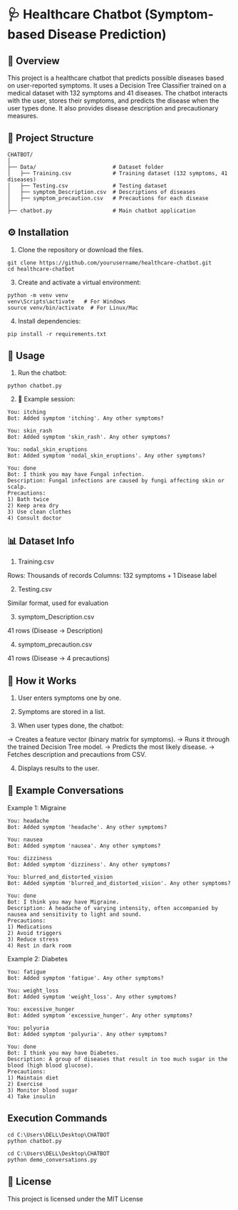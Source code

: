 # 🩺 Healthcare Chatbot (Symptom-based Disease Prediction)


## 📌 Overview

This project is a healthcare chatbot that predicts possible diseases based on user-reported symptoms.
It uses a Decision Tree Classifier trained on a medical dataset with 132 symptoms and 41 diseases.
The chatbot interacts with the user, stores their symptoms, and predicts the disease when the user types done.
It also provides disease description and precautionary measures.


## 📂 Project Structure
```
CHATBOT/
│
├── Data/                        # Dataset folder
│   ├── Training.csv             # Training dataset (132 symptoms, 41 diseases)
│   ├── Testing.csv              # Testing dataset
│   ├── symptom_Description.csv  # Descriptions of diseases
│   ├── symptom_precaution.csv   # Precautions for each disease
│
├── chatbot.py                   # Main chatbot application
```


## ⚙️ Installation

1. Clone the repository or download the files.
```
git clone https://github.com/yourusername/healthcare-chatbot.git
cd healthcare-chatbot
```

3. Create and activate a virtual environment:
```
python -m venv venv
venv\Scripts\activate   # For Windows
source venv/bin/activate  # For Linux/Mac
```

4. Install dependencies:
```
pip install -r requirements.txt
```


## 🚀 Usage

1. Run the chatbot:
```
python chatbot.py
```

2. 💬 Example session:
```
You: itching
Bot: Added symptom 'itching'. Any other symptoms?

You: skin_rash
Bot: Added symptom 'skin_rash'. Any other symptoms?

You: nodal_skin_eruptions
Bot: Added symptom 'nodal_skin_eruptions'. Any other symptoms?

You: done
Bot: I think you may have Fungal infection.
Description: Fungal infections are caused by fungi affecting skin or scalp.
Precautions:
1) Bath twice
2) Keep area dry
3) Use clean clothes
4) Consult doctor
```


## 📊 Dataset Info

1. Training.csv

Rows: Thousands of records
Columns: 132 symptoms + 1 Disease label

2. Testing.csv

Similar format, used for evaluation

3. symptom_Description.csv

41 rows (Disease → Description)

4. symptom_precaution.csv

41 rows (Disease → 4 precautions)


## 🧠 How it Works

1. User enters symptoms one by one.

2. Symptoms are stored in a list.

3. When user types done, the chatbot:

-> Creates a feature vector (binary matrix for symptoms).
-> Runs it through the trained Decision Tree model.
-> Predicts the most likely disease.
-> Fetches description and precautions from CSV.

4. Displays results to the user.


## 🧪 Example Conversations
Example 1: Migraine
```
You: headache
Bot: Added symptom 'headache'. Any other symptoms?

You: nausea
Bot: Added symptom 'nausea'. Any other symptoms?

You: dizziness
Bot: Added symptom 'dizziness'. Any other symptoms?

You: blurred_and_distorted_vision
Bot: Added symptom 'blurred_and_distorted_vision'. Any other symptoms?

You: done
Bot: I think you may have Migraine.
Description: A headache of varying intensity, often accompanied by nausea and sensitivity to light and sound.
Precautions:
1) Medications
2) Avoid triggers
3) Reduce stress
4) Rest in dark room
```

Example 2: Diabetes
```
You: fatigue
Bot: Added symptom 'fatigue'. Any other symptoms?

You: weight_loss
Bot: Added symptom 'weight_loss'. Any other symptoms?

You: excessive_hunger
Bot: Added symptom 'excessive_hunger'. Any other symptoms?

You: polyuria
Bot: Added symptom 'polyuria'. Any other symptoms?

You: done
Bot: I think you may have Diabetes.
Description: A group of diseases that result in too much sugar in the blood (high blood glucose).
Precautions:
1) Maintain diet
2) Exercise
3) Monitor blood sugar
4) Take insulin
```


## Execution Commands

```
cd C:\Users\DELL\Desktop\CHATBOT
python chatbot.py
```

```
cd C:\Users\DELL\Desktop\CHATBOT
python demo_conversations.py
```


## 📜 License
This project is licensed under the MIT License
